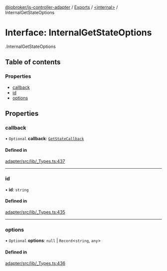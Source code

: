 [@iobroker/js-controller-adapter](../README.md) / [Exports](../modules.md) / [<internal\>](../modules/internal_.md) / InternalGetStateOptions

# Interface: InternalGetStateOptions

[<internal>](../modules/internal_.md).InternalGetStateOptions

## Table of contents

### Properties

- [callback](internal_.InternalGetStateOptions.md#callback)
- [id](internal_.InternalGetStateOptions.md#id)
- [options](internal_.InternalGetStateOptions.md#options)

## Properties

### callback

• `Optional` **callback**: [`GetStateCallback`](../modules/internal_.md#getstatecallback)

#### Defined in

[adapter/src/lib/_Types.ts:437](https://github.com/ioBroker/ioBroker.js-controller/blob/54290531/packages/adapter/src/lib/_Types.ts#L437)

___

### id

• **id**: `string`

#### Defined in

[adapter/src/lib/_Types.ts:435](https://github.com/ioBroker/ioBroker.js-controller/blob/54290531/packages/adapter/src/lib/_Types.ts#L435)

___

### options

• `Optional` **options**: ``null`` \| `Record`<`string`, `any`\>

#### Defined in

[adapter/src/lib/_Types.ts:436](https://github.com/ioBroker/ioBroker.js-controller/blob/54290531/packages/adapter/src/lib/_Types.ts#L436)
